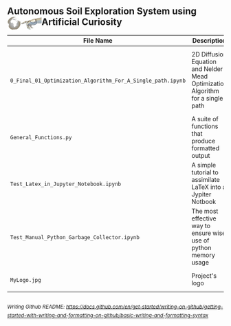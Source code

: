 ## Autonomous Soil Exploration System using Artificial Curiosity <img src="MyLogo.jpg" align="left" width="80">

| File Name | Description | Status |
| --- | --- | --- |
| `0_Final_01_Optimization_Algorithm_For_A_Single_path.ipynb` | 2D Diffusion Equation and Nelder Mead Optimization Algorithm for a single path | In progress, I just have to arrange the file. Please look at section 6  |
| `General_Functions.py` | A suite of functions that produce formatted output | The code is working |
| `Test_Latex_in_Jupyter_Notebook.ipynb` | A simple tutorial to assimilate LaTeX into a Jypiter Notbook | The code is working |
| `Test_Manual_Python_Garbage_Collector.ipynb` | The most effective way to ensure wise use of python memory usage | The code is working |
| `MyLogo.jpg` | Project's logo | The image is complete |




###### <sub>Writing Github README: https://docs.github.com/en/get-started/writing-on-github/getting-started-with-writing-and-formatting-on-github/basic-writing-and-formatting-syntax</sub>
